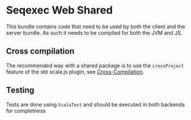 # Seqexec Web Shared

This bundle contains code that need to be used by both the client and the server bundle. As such it needs to be compiled for both the JVM and JS.

## Cross compilation

The recommended way with a shared package is to use the `crossProject` feature of the sbt scala.js plugin, see [Cross-Compilation](http://www.scala-js.org/doc/project/cross-build.html).

## Testing

Tests are done using `ScalaTest` and should be executed in both backends for completness